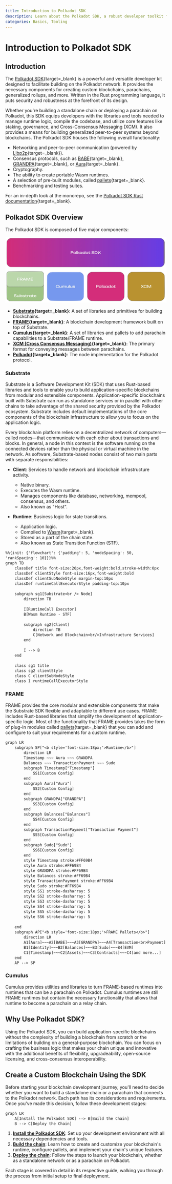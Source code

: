 ```yaml
---
title: Introduction to Polkadot SDK
description: Learn about the Polkadot SDK, a robust developer toolkit for building custom blockchains. Explore its components and how it powers the Polkadot protocol.
categories: Basics, Tooling
---
```


# Introduction to Polkadot SDK

## Introduction

The [Polkadot SDK](https://github.com/paritytech/polkadot-sdk/tree/{{dependencies.repositories.polkadot_sdk.version}}){target=\_blank} is a powerful and versatile developer kit designed to facilitate building on the Polkadot network. It provides the necessary components for creating custom blockchains, parachains, generalized rollups, and more. Written in the Rust programming language, it puts security and robustness at the forefront of its design.

Whether you're building a standalone chain or deploying a parachain on Polkadot, this SDK equips developers with the libraries and tools needed to manage runtime logic, compile the codebase, and utilize core features like staking, governance, and Cross-Consensus Messaging (XCM). It also provides a means for building generalized peer-to-peer systems beyond blockchains. The Polkadot SDK houses the following overall functionality:

- Networking and peer-to-peer communication (powered by [Libp2p](/polkadot-protocol/glossary#libp2p){target=\_blank}).
- Consensus protocols, such as [BABE](/polkadot-protocol/glossary#blind-assignment-of-blockchain-extension-babe){target=\_blank}, [GRANDPA](/polkadot-protocol/glossary#grandpa){target=\_blank}, or [Aura](/polkadot-protocol/glossary#authority-round-aura){target=\_blank}.
- Cryptography.
- The ability to create portable Wasm runtimes.
- A selection of pre-built modules, called [pallets](/polkadot-protocol/glossary#pallet){target=\_blank}.
- Benchmarking and testing suites.

For an in-depth look at the monorepo, see the [Polkadot SDK Rust documentation](https://paritytech.github.io/polkadot-sdk/master/polkadot_sdk_docs/polkadot_sdk/index.html){target=\_blank}.

## Polkadot SDK Overview

The Polkadot SDK is composed of five major components:

![](/images/parachains/overview/overview-01.webp)

- **[Substrate](https://paritytech.github.io/polkadot-sdk/master/polkadot_sdk_docs/polkadot_sdk/substrate/index.html){target=\_blank}**: A set of libraries and primitives for building blockchains.
- **[FRAME](https://paritytech.github.io/polkadot-sdk/master/polkadot_sdk_docs/polkadot_sdk/frame_runtime/index.html){target=\_blank}**: A blockchain development framework built on top of Substrate.
- **[Cumulus](https://paritytech.github.io/polkadot-sdk/master/polkadot_sdk_docs/polkadot_sdk/cumulus/index.html){target=\_blank}**: A set of libraries and pallets to add parachain capabilities to a Substrate/FRAME runtime.
- **[XCM (Cross Consensus Messaging)](https://paritytech.github.io/polkadot-sdk/master/polkadot_sdk_docs/polkadot_sdk/xcm/index.html){target=\_blank}**: The primary format for conveying messages between parachains.
- **[Polkadot](https://paritytech.github.io/polkadot-sdk/master/polkadot_sdk_docs/polkadot_sdk/polkadot/index.html){target=\_blank}**: The node implementation for the Polkadot protocol.

### Substrate

Substrate is a Software Development Kit (SDK) that uses Rust-based libraries and tools to enable you to build application-specific blockchains from modular and extensible components. Application-specific blockchains built with Substrate can run as standalone services or in parallel with other chains to take advantage of the shared security provided by the Polkadot ecosystem. Substrate includes default implementations of the core components of the blockchain infrastructure to allow you to focus on the application logic.

Every blockchain platform relies on a decentralized network of computers—called nodes—that communicate with each other about transactions and blocks. In general, a node in this context is the software running on the connected devices rather than the physical or virtual machine in the network. As software, Substrate-based nodes consist of two main parts with separate responsibilities:

- **Client**: Services to handle network and blockchain infrastructure activity.

    - Native binary.
    - Executes the Wasm runtime.
    - Manages components like database, networking, mempool, consensus, and others.
    - Also known as "Host".

- **Runtime**: Business logic for state transitions.

    - Application logic.
    - Compiled to [Wasm](https://webassembly.org/){target=\_blank}.
    - Stored as a part of the chain state.
    - Also known as State Transition Function (STF).

```mermaid
%%{init: {'flowchart': {'padding': 5, 'nodeSpacing': 50, 'rankSpacing': 10}}}%%
graph TB
    classDef title font-size:20px,font-weight:bold,stroke-width:0px
    classDef clientStyle font-size:16px,font-weight:bold
    classDef clientSubNodeStyle margin-top:10px
    classDef runtimeCallExecutorStyle padding-top:10px

    subgraph sg1[Substrate<br /> Node]
        direction TB

        I[RuntimeCall Executor]
        B[Wasm Runtime - STF]

        subgraph sg2[Client]
            direction TB
            C[Network and Blockchain<br/>Infrastructure Services]
        end

        I --> B
    end

    class sg1 title
    class sg2 clientStyle
    class C clientSubNodeStyle
    class I runtimeCallExecutorStyle

```

### FRAME

FRAME provides the core modular and extensible components that make the Substrate SDK flexible and adaptable to different use cases. FRAME includes Rust-based libraries that simplify the development of application-specific logic. Most of the functionality that FRAME provides takes the form of plug-in modules called [pallets](/polkadot-protocol/glossary#pallet){target=\_blank} that you can add and configure to suit your requirements for a custom runtime.

```mermaid
graph LR
    subgraph SP["<b style='font-size:18px;'>Runtime</b>"]
        direction LR
        Timestamp ~~~ Aura ~~~ GRANDPA
        Balances ~~~ TransactionPayment ~~~ Sudo
        subgraph Timestamp["Timestamp"]
            SS1[Custom Config]
        end
        subgraph Aura["Aura"]
            SS2[Custom Config]
        end
        subgraph GRANDPA["GRANDPA"]
            SS3[Custom Config]
        end
        subgraph Balances["Balances"]
            SS4[Custom Config]
        end
        subgraph TransactionPayment["Transaction Payment"]
            SS5[Custom Config]
        end
        subgraph Sudo["Sudo"]
            SS6[Custom Config]
        end
        style Timestamp stroke:#FF69B4
        style Aura stroke:#FF69B4
        style GRANDPA stroke:#FF69B4
        style Balances stroke:#FF69B4
        style TransactionPayment stroke:#FF69B4
        style Sudo stroke:#FF69B4
        style SS1 stroke-dasharray: 5
        style SS2 stroke-dasharray: 5
        style SS3 stroke-dasharray: 5
        style SS4 stroke-dasharray: 5
        style SS5 stroke-dasharray: 5
        style SS6 stroke-dasharray: 5

    end
    subgraph AP["<b style='font-size:18px;'>FRAME Pallets</b>"]
        direction LR
        A1[Aura]~~~A2[BABE]~~~A3[GRANDPA]~~~A4[Transaction<br>Payment]
        B1[Identity]~~~B2[Balances]~~~B3[Sudo]~~~B4[EVM]
        C1[Timestamp]~~~C2[Assets]~~~C3[Contracts]~~~C4[and more...]
    end
    AP --> SP
```

### Cumulus

Cumulus provides utilities and libraries to turn FRAME-based runtimes into runtimes that can be a parachain on Polkadot. Cumulus runtimes are still FRAME runtimes but contain the necessary functionality that allows that runtime to become a parachain on a relay chain.

## Why Use Polkadot SDK?

Using the Polkadot SDK, you can build application-specific blockchains without the complexity of building a blockchain from scratch or the limitations of building on a general-purpose blockchain. You can focus on crafting the business logic that makes your chain unique and innovative with the additional benefits of flexibility, upgradeability, open-source licensing, and cross-consensus interoperability.

## Create a Custom Blockchain Using the SDK

Before starting your blockchain development journey, you'll need to decide whether you want to build a standalone chain or a parachain that connects to the Polkadot network. Each path has its considerations and requirements. Once you've made this decision, follow these development stages:

```mermaid
graph LR
    A[Install the Polkadot SDK] --> B[Build the Chain]
    B --> C[Deploy the Chain]
```

1. **[Install the Polkadot SDK](/develop/parachains/install-polkadot-sdk/)**: Set up your development environment with all necessary dependencies and tools.
2. **[Build the chain](/develop/parachains/customize-parachain)**: Learn how to create and customize your blockchain's runtime, configure pallets, and implement your chain's unique features.
3. **[Deploy the chain](/develop/parachains/deployment)**: Follow the steps to launch your blockchain, whether as a standalone network or as a parachain on Polkadot.

Each stage is covered in detail in its respective guide, walking you through the process from initial setup to final deployment.
